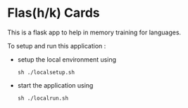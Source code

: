 # Flas(h/k) Cards 

This is a flask app to help in memory training for languages.

To setup and run this application :
- setup the local environment using
    ```
    sh ./localsetup.sh
    ```
- start the application using
    ```
    sh ./localrun.sh
    ```

